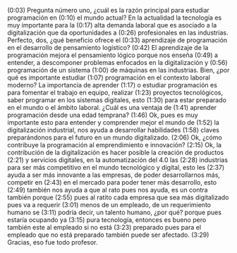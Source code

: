 (0:03) Pregunta número uno, ¿cuál es la razón principal para estudiar programación en (0:10) el mundo actual? En la actualidad la tecnología es muy importante para la (0:17) alta demanda laboral que es asociado a la digitalización que da oportunidades a (0:26) profesionales en las industrias. Perfecto, dos, ¿qué beneficio ofrece el (0:33) aprendizaje de programación en el desarrollo de pensamiento logístico? (0:42) El aprendizaje de la programación mejora el pensamiento lógico porque nos enseña (0:49) a entender, a descomponer problemas enfocados en la digitalización y (0:56) programación de un sistema (1:00) de máquinas en las industrias. Bien, ¿por qué es importante estudiar (1:07) programación en el contexto laboral moderno? La importancia de aprender (1:17) o estudiar programación es para fomentar el trabajo en equipo, realizar (1:23) proyectos tecnológicos, saber programar en los sistemas digitales, esto (1:30) para estar preparado en el mundo o el ámbito laboral.
¿Cuál es una ventaja de (1:41) aprender programación desde una edad temprana? (1:46) Ok, pues es muy importante esto para entender y comprender mejor el mundo de (1:52) la digitalización industrial, nos ayuda a desarrollar habilidades (1:58) claves preparándonos para el futuro en un mundo digitalizado. (2:06) Ok, ¿cómo contribuye la programación al emprendimiento e innovación? (2:15) Ok, la contribución de la digitalización es hacer posible la creación de productos (2:21) y servicios digitales, en la automatización del 4.0 las (2:28) industrias para ser más competitivo en el mundo tecnológico y digital, esto les (2:37) ayuda a ser más innovante a las empresas, de poder desarrollarnos más, competir en (2:43) en el mercado para poder tener más desarrollo, esto (2:49) también nos ayuda a que al rato pues nos ayuda, es un contra también porque (2:55) pues al ratito cada empresa que sea más digitalizado pues va a requerir (3:01) menos de un empleado, de un requerimiento humano se (3:11) podría decir, un talento humano, ¿por qué? porque pues estaría ocupando ya (3:15) pura tecnología, entonces es bueno pero también este al empleado si no está (3:23) preparado pues para el empleado que no está preparado también puede ser afectado. (3:29) Gracias, eso fue todo profesor.
